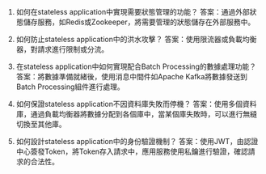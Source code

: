 1. 如何在stateless application中實現需要狀態管理的功能？
答案：通過外部狀態儲存服務，如Redis或Zookeeper，將需要管理的狀態儲存在外部服務中。

2. 如何防止stateless application中的洪水攻擊？
答案：使用限流器或負載均衡器，對請求進行限制或分流。

3. 在stateless application中如何實現配合Batch Processing的數據處理功能？
答案：將數據準備就緒後，使用消息中間件如Apache Kafka將數據發送到Batch Processing組件進行處理。

4. 如何保證stateless application不因資料庫失敗而停機？
答案：使用多個資料庫，通過負載均衡器將數據分配到各個庫中，當某個庫失敗時，可以進行無縫切換至其他庫。

5. 如何設計stateless application中的身份驗證機制？
答案：使用JWT，由認證中心簽發Token，將Token存入請求中，應用服務使用私鑰進行驗證，確認請求的合法性。